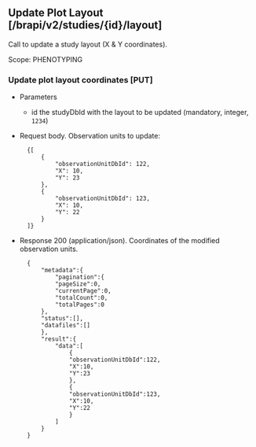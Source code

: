 ## Update Plot Layout [/brapi/v2/studies/{id}/layout]

Call to update a study layout (X & Y coordinates).

Scope: PHENOTYPING

### Update plot layout coordinates [PUT]
+ Parameters
    + id the studyDbId with the layout to be updated (mandatory, integer, `1234`) 
+ Request body. Observation units to update:
    
        {[  
            {  
                "observationUnitDbId": 122,  
                "X": 10,  
                "Y": 23  
            },  
            {  
                "observationUnitDbId": 123,  
                "X": 10,  
                "Y": 22  
            }  
        ]}  

+ Response 200 (application/json). Coordinates of the modified observation units.

        {  
            "metadata":{  
                "pagination":{  
                "pageSize":0,  
                "currentPage":0,  
                "totalCount":0,  
                "totalPages":0  
            },  
            "status":[],  
            "datafiles":[]  
            },  
            "result":{    
                "data":[    
                    {    
                    "observationUnitDbId":122,  
                    "X":10,  
                    "Y":23  
                    },  
                    {  
                    "observationUnitDbId":123,  
                    "X":10,  
                    "Y":22  
                    }  
                ]  
            }  
        }
